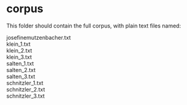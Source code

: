 # corpus

This folder should contain the full corpus, with plain text files named: 

josefinemutzenbacher.txt  
klein_1.txt  
klein_2.txt  
klein_3.txt  
salten_1.txt  
salten_2.txt  
salten_3.txt  
schnitzler_1.txt  
schnitzler_2.txt  
schnitzler_3.txt  
